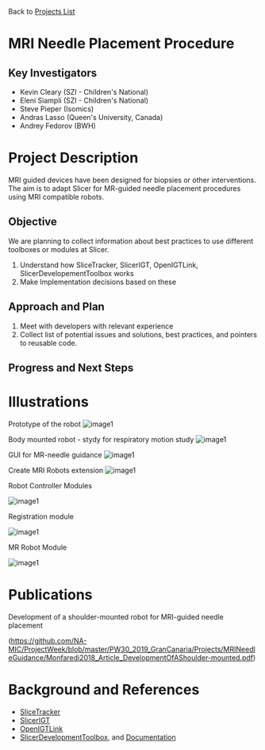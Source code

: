 Back to [Projects List](../../README.md#ProjectsList)

# MRI Needle Placement Procedure

## Key Investigators

- Kevin Cleary (SZI - Children's National)
- Eleni Siampli (SZI - Children's National)
- Steve Pieper (Isomics)
- Andras Lasso (Queen's University, Canada)
- Andrey Fedorov (BWH)

# Project Description

MRI guided devices have been designed for biopsies or other interventions. 
The aim is to adapt Slicer for MR-guided needle placement procedures using MRI compatible robots.

## Objective

We are planning to collect information about best practices to use different toolboxes or modules at Slicer.

1. Understand how SliceTracker, SlicerIGT, OpenIGTLink, SlicerDevelopementToolbox works
1. Make Implementation decisions based on these

## Approach and Plan

1. Meet with developers with relevant experience
1. Collect list of potential issues and solutions, best practices, and pointers to reusable code.


## Progress and Next Steps

<!--  -->

# Illustrations

Prototype of the robot
![image1](img1.PNG)

Body mounted robot - stydy for respiratory motion study
![image1](img2.PNG)

GUI for MR-needle guidance
![image1](img3.PNG)

Create MRI Robots extension
![image1](image1.PNG)



Robot Controller Modules

![image1](module2.PNG)



Registration module

![image1](module3.PNG)



MR Robot Module

![image1](module4.PNG)


# Publications
Development of a shoulder-mounted robot for MRI-guided needle placement

(https://github.com/NA-MIC/ProjectWeek/blob/master/PW30_2019_GranCanaria/Projects/MRINeedleGuidance/Monfaredi2018_Article_DevelopmentOfAShoulder-mounted.pdf)

# Background and References
+ [SliceTracker](https://slicerprostate.gitbooks.io/slicetracker/)
+ [SlicerIGT](http://www.slicerigt.org/wp/)
+ [OpenIGTLink](http://openigtlink.org/)
+ [SlicerDevelopmentToolbox](https://www.slicer.org/wiki/Documentation/Nightly/Extensions/SlicerDevelopmentToolbox), and [Documentation](https://sdt.readthedocs.io/en/latest/index.html)

